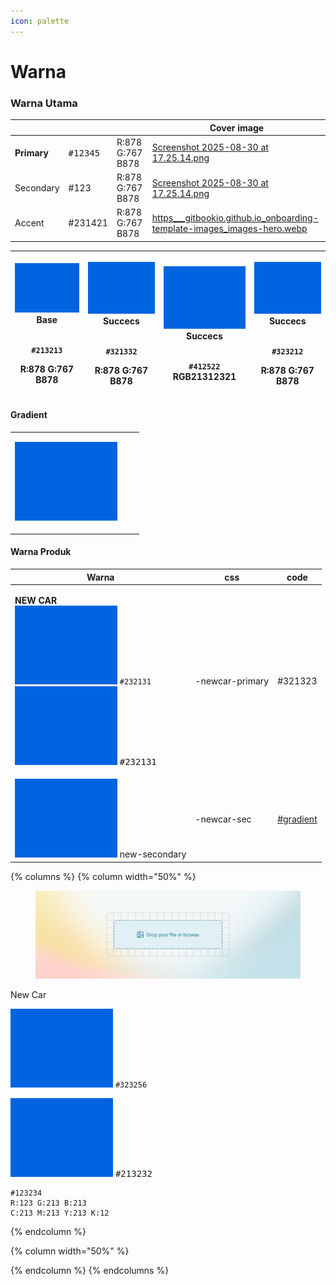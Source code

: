 ```yaml
---
icon: palette
---
```


# Warna

### Warna Utama

<table data-view="cards"><thead><tr><th></th><th></th><th></th><th data-hidden data-card-cover data-type="image">Cover image</th></tr></thead><tbody><tr><td><strong>Primary</strong></td><td><kbd>#12345</kbd></td><td>R:878 G:767 B878</td><td><a href=".gitbook/assets/Screenshot 2025-08-30 at 17.25.14.png">Screenshot 2025-08-30 at 17.25.14.png</a></td></tr><tr><td>Secondary</td><td>#123</td><td>R:878 G:767 B878</td><td><a href=".gitbook/assets/Screenshot 2025-08-30 at 17.25.14.png">Screenshot 2025-08-30 at 17.25.14.png</a></td></tr><tr><td>Accent</td><td>#231421</td><td>R:878 G:767 B878</td><td><a href=".gitbook/assets/https___gitbookio.github.io_onboarding-template-images_images-hero.webp">https___gitbookio.github.io_onboarding-template-images_images-hero.webp</a></td></tr></tbody></table>



| <p><img src=".gitbook/assets/Screenshot 2025-08-30 at 17.25.14.png" alt="" data-size="original"><br><strong>Base</strong></p><p><br><code>#213213</code><br></p><p>R:878 G:767 B878</p> | <p><img src=".gitbook/assets/Screenshot 2025-08-30 at 17.25.14.png" alt=""><br><strong>Succecs</strong></p><p><br><code>#321332</code></p><p>R:878 G:767 B878</p> | <p><img src=".gitbook/assets/Screenshot 2025-08-30 at 17.25.14.png" alt=""><br><strong>Succecs</strong></p><p><br><code>#412522</code><br>RGB21312321</p> | <p><img src=".gitbook/assets/Screenshot 2025-08-30 at 17.25.14.png" alt=""><br><strong>Succecs</strong></p><p><br><code>#323212</code></p><p>R:878 G:767 B878</p> |
| --------------------------------------------------------------------------------------------------------------------------------------------------------------------------------------- | ----------------------------------------------------------------------------------------------------------------------------------------------------------------- | --------------------------------------------------------------------------------------------------------------------------------------------------------- | ----------------------------------------------------------------------------------------------------------------------------------------------------------------- |

#### Gradient&#x20;

|                                                                                     |   |   |
| ----------------------------------------------------------------------------------- | - | - |
| <p><img src=".gitbook/assets/Screenshot 2025-08-30 at 17.25.14.png" alt=""><br></p> |   |   |

#### Warna Produk

| Warna                                                                                                                                                                                                                                                              | css             | code                                     |
| ------------------------------------------------------------------------------------------------------------------------------------------------------------------------------------------------------------------------------------------------------------------ | --------------- | ---------------------------------------- |
| <p><strong>NEW CAR</strong><br><img src=".gitbook/assets/Screenshot 2025-08-30 at 17.25.14.png" alt="" data-size="line">  <code>#232131</code><br><img src=".gitbook/assets/Screenshot 2025-08-30 at 17.25.14.png" alt="" data-size="line"> <kbd>#232131</kbd></p> | -newcar-primary | #321323                                  |
| <img src=".gitbook/assets/Screenshot 2025-08-30 at 17.25.14.png" alt="" data-size="line"> new-secondary                                                                                                                                                            | -newcar-sec     | [#gradient](warna.md#gradient "mention") |

{% columns %}
{% column width="50%" %}
<figure><img src=".gitbook/assets/https___gitbookio.github.io_onboarding-template-images_images-hero.webp" alt=""><figcaption></figcaption></figure>

New Car

<img src=".gitbook/assets/Screenshot 2025-08-30 at 17.25.14.png" alt="" data-size="line">  `#323256`&#x20;

<img src=".gitbook/assets/Screenshot 2025-08-30 at 17.25.14.png" alt="" data-size="line"> <kbd>#213232</kbd>



```
#123234
R:123 G:213 B:213
C:213 M:213 Y:213 K:12
```
{% endcolumn %}

{% column width="50%" %}

{% endcolumn %}
{% endcolumns %}

